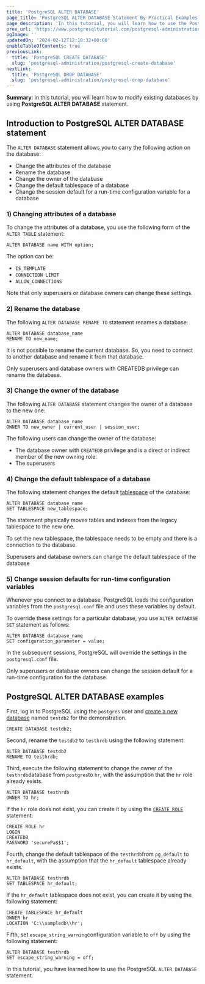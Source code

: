 ```yaml
---
title: 'PostgreSQL ALTER DATABASE'
page_title: 'PostgreSQL ALTER DATABASE Statement By Practical Examples'
page_description: 'In this tutorial, you will learn how to use the PostgreSQL ALTER DATABASE to modify an existing database.'
prev_url: 'https://www.postgresqltutorial.com/postgresql-administration/postgresql-alter-database/'
ogImage: ''
updatedOn: '2024-02-12T12:18:32+00:00'
enableTableOfContents: true
previousLink:
  title: 'PostgreSQL CREATE DATABASE'
  slug: 'postgresql-administration/postgresql-create-database'
nextLink:
  title: 'PostgreSQL DROP DATABASE'
  slug: 'postgresql-administration/postgresql-drop-database'
---
```


**Summary**: in this tutorial, you will learn how to modify existing databases by using **PostgreSQL ALTER DATABASE** statement.

## Introduction to PostgreSQL ALTER DATABASE statement

The `ALTER DATABASE` statement allows you to carry the following action on the database:

- Change the attributes of the database
- Rename the database
- Change the owner of the database
- Change the default tablespace of a database
- Change the session default for a run\-time configuration variable for a database

### 1\) Changing attributes of a database

To change the attributes of a database, you use the following form of the `ALTER TABLE` statement:

```pgsql
ALTER DATABASE name WITH option;
```

The option can be:

- `IS_TEMPLATE`
- `CONNECTION LIMIT`
- `ALLOW_CONNECTIONS`

Note that only superusers or database owners can change these settings.

### 2\) Rename the database

The following `ALTER DATABASE RENAME TO` statement renames a database:

```pgsql
ALTER DATABASE database_name
RENAME TO new_name;
```

It is not possible to rename the current database. So, you need to connect to another database and rename it from that database.

Only superusers and database owners with CREATEDB privilege can rename the database.

### 3\) Change the owner of the database

The following `ALTER DATABASE` statement changes the owner of a database to the new one:

```pgsql
ALTER DATABASE database_name
OWNER TO new_owner | current_user | session_user;
```

The following users can change the owner of the database:

- The database owner with `CREATEDB` privilege and is a direct or indirect member of the new owning role.
- The superusers

### 4\) Change the default tablespace of a database

The following statement changes the default [tablespace](postgresql-create-tablespace 'PostgreSQL Creating Tablespaces') of the database:

```pgsql
ALTER DATABASE database_name
SET TABLESPACE new_tablespace;
```

The statement physically moves tables and indexes from the legacy tablespace to the new one.

To set the new tablespace, the tablespace needs to be empty and there is a connection to the database.

Superusers and database owners can change the default tablespace of the database

### 5\) Change session defaults for run\-time configuration variables

Whenever you connect to a database, PostgreSQL loads the configuration variables from the `postgresql.conf` file and uses these variables by default.

To override these settings for a particular database, you use `ALTER DATABASE SET` statement as follows:

```pgsql
ALTER DATABASE database_name
SET configuration_parameter = value;
```

In the subsequent sessions, PostgreSQL will override the settings in the `postgresql.conf` file.

Only superusers or database owners can change the session default for a run\-time configuration for the database.

## PostgreSQL ALTER DATABASE examples

First, log in to PostgreSQL using the `postgres` user and [create a new database](postgresql-create-database 'PostgreSQL CREATE DATABASE') named `testdb2` for the demonstration.

```pgsql
CREATE DATABASE testdb2;
```

Second, rename the `testdb2` to `testhrdb` using the following statement:

```pgsql
ALTER DATABASE testdb2
RENAME TO testhrdb;
```

Third, execute the following statement to change the owner of the `testhrdb`database from `postgres`to `hr`, with the assumption that the `hr` role already exists.

```pgsql
ALTER DATABASE testhrdb
OWNER TO hr;
```

If the `hr` role does not exist, you can create it by using the [`CREATE ROLE`](postgresql-roles) statement:

```pgsql
CREATE ROLE hr
LOGIN
CREATEDB
PASSWORD 'securePa$$1';
```

Fourth, change the default tablespace of the `testhrdb`from `pg_default` to `hr_default`, with the assumption that the `hr_default` tablespace already exists.

```pgsql
ALTER DATABASE testhrdb
SET TABLESPACE hr_default;
```

If the `hr_default` tablespace does not exist, you can create it by using the following statement:

```pgsql
CREATE TABLESPACE hr_default
OWNER hr
LOCATION 'C:\\sampledb\\hr';
```

Fifth, set `escape_string_warning`configuration variable to `off` by using the following statement:

```pgsql
ALTER DATABASE testhrdb
SET escape_string_warning = off;
```

In this tutorial, you have learned how to use the PostgreSQL `ALTER DATABASE` statement.
